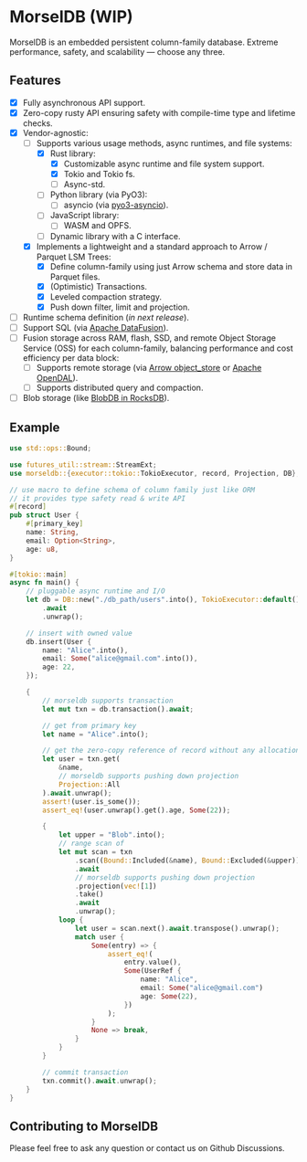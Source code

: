 # MorselDB (WIP)

MorselDB is an embedded persistent column-family database. Extreme performance, safety, and scalability — choose any three.

## Features

- [x] Fully asynchronous API support.
- [x] Zero-copy rusty API ensuring safety with compile-time type and lifetime checks.
- [x] Vendor-agnostic:
  - [ ] Supports various usage methods, async runtimes, and file systems:
    - [x] Rust library:
      - [x] Customizable async runtime and file system support.
      - [x] Tokio and Tokio fs.
      - [ ] Async-std.
    - [ ] Python library (via PyO3):
      - [ ] asyncio (via [pyo3-asyncio](https://github.com/awestlake87/pyo3-asyncio)).
    - [ ] JavaScript library:
      - [ ] WASM and OPFS.
    - [ ] Dynamic library with a C interface.
  - [x] Implements a lightweight and a standard approach to Arrow / Parquet LSM Trees:
    - [x] Define column-family using just Arrow schema and store data in Parquet files.
    - [x] (Optimistic) Transactions.
    - [x] Leveled compaction strategy.
    - [x] Push down filter, limit and projection.
- [ ] Runtime schema definition (*in next release*).
- [ ] Support SQL (via [Apache DataFusion](https://datafusion.apache.org/)).
- [ ] Fusion storage across RAM, flash, SSD, and remote Object Storage Service (OSS) for each column-family, balancing performance and cost efficiency per data block:
  - [ ] Supports remote storage (via [Arrow object_store](https://github.com/apache/arrow-rs/tree/master/object_store) or [Apache OpenDAL](https://github.com/apache/opendal)).
  - [ ] Supports distributed query and compaction.
- [ ] Blob storage (like [BlobDB in RocksDB](https://github.com/facebook/rocksdb/wiki/BlobDB)).

## Example

```rust
use std::ops::Bound;

use futures_util::stream::StreamExt;
use morseldb::{executor::tokio::TokioExecutor, record, Projection, DB};

// use macro to define schema of column family just like ORM
// it provides type safety read & write API
#[record]
pub struct User {
    #[primary_key]
    name: String,
    email: Option<String>,
    age: u8,
}

#[tokio::main]
async fn main() {
    // pluggable async runtime and I/O
    let db = DB::new("./db_path/users".into(), TokioExecutor::default())
        .await
        .unwrap();

    // insert with owned value
    db.insert(User {
        name: "Alice".into(),
        email: Some("alice@gmail.com".into()),
        age: 22,
    });

    {
        // morseldb supports transaction
        let mut txn = db.transaction().await;

        // get from primary key
        let name = "Alice".into();

        // get the zero-copy reference of record without any allocations.
        let user = txn.get(
            &name,
            // morseldb supports pushing down projection
            Projection::All
        ).await.unwrap();
        assert!(user.is_some());
        assert_eq!(user.unwrap().get().age, Some(22));

        {
            let upper = "Blob".into();
            // range scan of
            let mut scan = txn
                .scan((Bound::Included(&name), Bound::Excluded(&upper)))
                .await
                // morseldb supports pushing down projection
                .projection(vec![1])
                .take()
                .await
                .unwrap();
            loop {
                let user = scan.next().await.transpose().unwrap();
                match user {
                    Some(entry) => {
                        assert_eq!(
                            entry.value(),
                            Some(UserRef {
                                name: "Alice",
                                email: Some("alice@gmail.com")
                                age: Some(22),
                            })
                        );
                    }
                    None => break,
                }
            }
        }

        // commit transaction
        txn.commit().await.unwrap();
    }
}

```

## Contributing to MorselDB
Please feel free to ask any question or contact us on Github Discussions.
